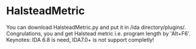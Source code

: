 # HalsteadMetric
You can download HalsteadMetric.py and put it in /ida directory/plugins/. Congrulations, you and get Halstead metric i.e. program length by 'Alt+F6'.
Keynotes: IDA 6.8 is need, IDA7.0+ is not support completly!
